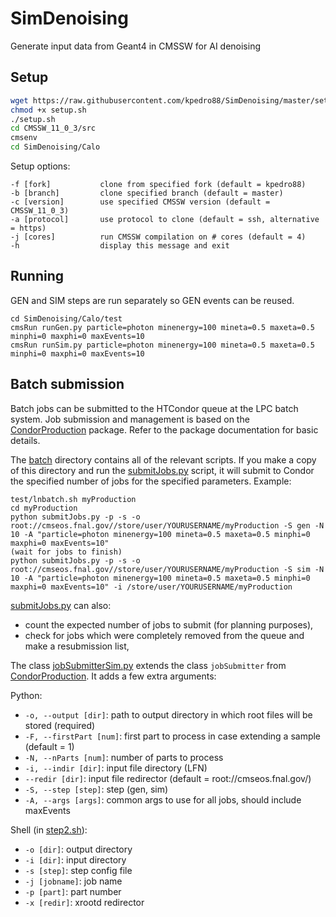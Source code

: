 # SimDenoising
Generate input data from Geant4 in CMSSW for AI denoising

## Setup

```bash
wget https://raw.githubusercontent.com/kpedro88/SimDenoising/master/setup.sh
chmod +x setup.sh
./setup.sh
cd CMSSW_11_0_3/src
cmsenv
cd SimDenoising/Calo
```

Setup options:
```
-f [fork]           clone from specified fork (default = kpedro88)
-b [branch]         clone specified branch (default = master)
-c [version]        use specified CMSSW version (default = CMSSW_11_0_3)
-a [protocol]       use protocol to clone (default = ssh, alternative = https)
-j [cores]          run CMSSW compilation on # cores (default = 4)
-h                  display this message and exit
```

## Running

GEN and SIM steps are run separately so GEN events can be reused.

```
cd SimDenoising/Calo/test
cmsRun runGen.py particle=photon minenergy=100 mineta=0.5 maxeta=0.5 minphi=0 maxphi=0 maxEvents=10
cmsRun runSim.py particle=photon minenergy=100 mineta=0.5 maxeta=0.5 minphi=0 maxphi=0 maxEvents=10
```

## Batch submission

Batch jobs can be submitted to the HTCondor queue at the LPC batch system.
Job submission and management is based on the [CondorProduction](https://github.com/kpedro88/CondorProduction) package.
Refer to the package documentation for basic details.

The [batch](./Calo/batch/) directory contains all of the relevant scripts.
If you make a copy of this directory and run the [submitJobs.py](./Calo/batch/submitJobs.py) script,
it will submit to Condor the specified number of jobs for the specified parameters. Example:
```
test/lnbatch.sh myProduction
cd myProduction
python submitJobs.py -p -s -o root://cmseos.fnal.gov//store/user/YOURUSERNAME/myProduction -S gen -N 10 -A "particle=photon minenergy=100 mineta=0.5 maxeta=0.5 minphi=0 maxphi=0 maxEvents=10"
(wait for jobs to finish)
python submitJobs.py -p -s -o root://cmseos.fnal.gov//store/user/YOURUSERNAME/myProduction -S sim -N 10 -A "particle=photon minenergy=100 mineta=0.5 maxeta=0.5 minphi=0 maxphi=0 maxEvents=10" -i /store/user/YOURUSERNAME/myProduction
```

[submitJobs.py](./Calo/batch/submitJobs.py) can also:
* count the expected number of jobs to submit (for planning purposes),
* check for jobs which were completely removed from the queue and make a resubmission list,

The class [jobSubmitterSim.py](./Calo/batch/jobSubmitterSim.py) extends the class `jobSubmitter` from [CondorProduction](https://github.com/kpedro88/CondorProduction). It adds a few extra arguments:

Python:
* `-o, --output [dir]`: path to output directory in which root files will be stored (required)
* `-F, --firstPart [num]`: first part to process in case extending a sample (default = 1)
* `-N, --nParts [num]`: number of parts to process
* `-i, --indir [dir]`: input file directory (LFN)
* `--redir [dir]`: input file redirector (default = root://cmseos.fnal.gov/)
* `-S, --step [step]`: step (gen, sim)
* `-A, --args [args]`: common args to use for all jobs, should include maxEvents

Shell (in [step2.sh](./batch/step2.sh)):
* `-o [dir]`: output directory
* `-i [dir]`: input directory
* `-s [step]`: step config file
* `-j [jobname]`: job name
* `-p [part]`: part number
* `-x [redir]`: xrootd redirector
